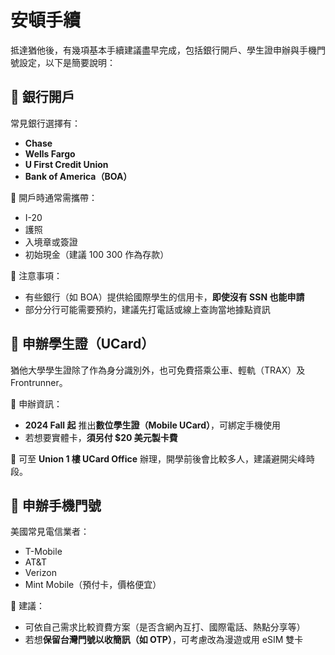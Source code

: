 # 安頓手續

抵達猶他後，有幾項基本手續建議盡早完成，包括銀行開戶、學生證申辦與手機門號設定，以下是簡要說明：

## 🏦 銀行開戶

常見銀行選擇有：
- **Chase**
- **Wells Fargo**
- **U First Credit Union**
- **Bank of America（BOA）**

📄 開戶時通常需攜帶：
- I-20
- 護照
- 入境章或簽證
- 初始現金（建議 $100~$300 作為存款）

📌 注意事項：
- 有些銀行（如 BOA）提供給國際學生的信用卡，**即使沒有 SSN 也能申請**
- 部分分行可能需要預約，建議先打電話或線上查詢當地據點資訊

## 🪪 申辦學生證（UCard）

猶他大學學生證除了作為身分識別外，也可免費搭乘公車、輕軌（TRAX）及 Frontrunner。

🎫 申辦資訊：
- **2024 Fall 起** 推出**數位學生證（Mobile UCard）**，可綁定手機使用
- 若想要實體卡，**須另付 $20 美元製卡費**

📍 可至 **Union 1 樓 UCard Office** 辦理，開學前後會比較多人，建議避開尖峰時段。

## 📱 申辦手機門號

美國常見電信業者：
- T-Mobile
- AT&T
- Verizon
- Mint Mobile（預付卡，價格便宜）

📌 建議：
- 可依自己需求比較資費方案（是否含網內互打、國際電話、熱點分享等）
- 若想**保留台灣門號以收簡訊（如 OTP）**，可考慮改為漫遊或用 eSIM 雙卡
